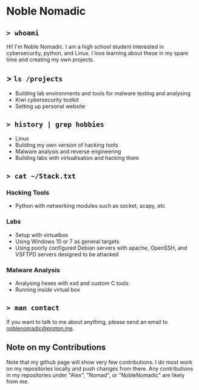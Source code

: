 # Noble Nomadic

## ```> whoami```
Hi! I'm Noble Nomadic. I am a high school student interested in cybersecurity, python, and Linux.
I love learning about these in my spare time and creating my own projects.

## > ```ls /projects```
- Building lab environments and tools for malware testing and analysing
- Kiwi cybersecurity toolkit
- Setting up personal website

## ```> history | grep hobbies```
- Linux
- Building my own version of hacking tools
- Malware analysis and reverse engineering
- Building labs with virtualisation and hacking them

## ```> cat ~/Stack.txt```
### Hacking Tools
- Python with networking modules such as socket, scapy, etc

### Labs
- Setup with virtualbox
- Using Windows 10 or 7 as general targets
- Using poorly configured Debian servers with apache, OpenSSH, and VSFTPD servers designed to be attacked

### Malware Analysis
- Analysing hexes with xxd and custom C tools
- Running inside virtual box

## ```> man contact```
If you want to talk to me about anything, please send an email to noblenomadic@proton.me.

## Note on my Contributions
Note that my github page will show very few contributions. I do most work on my repositories locally and push changes from there.
Any contributions in my repositories under "Alex", "Nomad", or "NobleNomadic" are likely from me.
